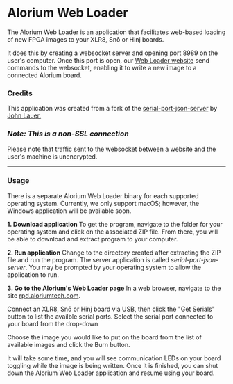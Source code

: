 # Alorium Web Loader

The Alorium Web Loader is an application that facilitates web-based loading of new FPGA images to your XLR8, Snō or Hinj boards.  

It does this by creating a websocket server and opening port 8989 on the user's computer. Once this port is open, our [Web Loader website](http://rpd.aloriumtech.com/) send commands to the websocket, enabling it to write a new image to a connected Alorium board.

### Credits
This application was created from a fork of the [serial-port-json-server](https://github.com/chilipeppr/serial-port-json-server) by [John Lauer.](https://github.com/chilipeppr)

### *Note: This is a non-SSL connection*
Please note that traffic sent to the websocket between a website and the user's machine is unencrypted.

<hr>

### Usage

There is a separate Alorium Web Loader binary for each supported operating system.  Currently, we only support macOS; however, the Windows application will be available soon.  

**1. Download application**
To get the program, navigate to the folder for your operating system and click on the associated ZIP file. From there, you will be able to download and extract program to your computer. 

**2. Run application**
Change to the directory created after extracting the ZIP file and run the program.  The server application is called *serial-port-json-server*.  You may be prompted by your operating system to allow the application to run.  

**3. Go to the Alorium's Web Loader page**
In a web browser, navigate to the site [rpd.aloriumtech.com](http://rpd.aloriumtech.com/).  

Connect an XLR8, Snō or Hinj board via USB, then click the "Get Serials" button to list the availble serial ports.  Select the serial port connected to your board from the drop-down 

Choose the image you would like to put on the board from the list of available images and click the Burn button.  

It will take some time, and you will see communication LEDs on your board toggling while the image is being written. Once it is finished, you can shut down the Alorium Web Loader application and resume using your board.

